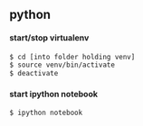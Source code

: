 python
---

#### start/stop virtualenv
```bash
$ cd [into folder holding venv]
$ source venv/bin/activate
$ deactivate
```

#### start ipython notebook
```bash
$ ipython notebook
```

